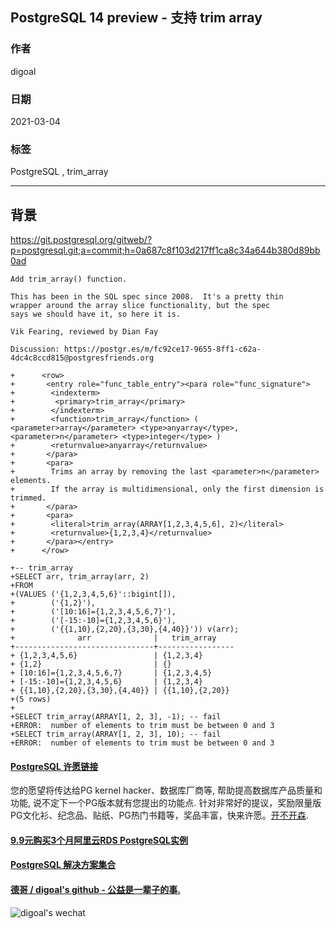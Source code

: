 ## PostgreSQL 14 preview - 支持 trim array     
        
### 作者        
digoal        
        
### 日期        
2021-03-04         
        
### 标签        
PostgreSQL , trim_array  
        
----        
        
## 背景       
  
https://git.postgresql.org/gitweb/?p=postgresql.git;a=commit;h=0a687c8f103d217ff1ca8c34a644b380d89bb0ad  
  
```  
Add trim_array() function.  
  
This has been in the SQL spec since 2008.  It's a pretty thin  
wrapper around the array slice functionality, but the spec  
says we should have it, so here it is.  
  
Vik Fearing, reviewed by Dian Fay  
  
Discussion: https://postgr.es/m/fc92ce17-9655-8ff1-c62a-4dc4c8ccd815@postgresfriends.org  
```  
  
```  
+      <row>  
+       <entry role="func_table_entry"><para role="func_signature">  
+        <indexterm>  
+         <primary>trim_array</primary>  
+        </indexterm>  
+        <function>trim_array</function> ( <parameter>array</parameter> <type>anyarray</type>, <parameter>n</parameter> <type>integer</type> )  
+        <returnvalue>anyarray</returnvalue>  
+       </para>  
+       <para>  
+        Trims an array by removing the last <parameter>n</parameter> elements.  
+        If the array is multidimensional, only the first dimension is trimmed.  
+       </para>  
+       <para>  
+        <literal>trim_array(ARRAY[1,2,3,4,5,6], 2)</literal>  
+        <returnvalue>{1,2,3,4}</returnvalue>  
+       </para></entry>  
+      </row>  
```  
    
  
```   
+-- trim_array  
+SELECT arr, trim_array(arr, 2)  
+FROM  
+(VALUES ('{1,2,3,4,5,6}'::bigint[]),  
+        ('{1,2}'),  
+        ('[10:16]={1,2,3,4,5,6,7}'),  
+        ('[-15:-10]={1,2,3,4,5,6}'),  
+        ('{{1,10},{2,20},{3,30},{4,40}}')) v(arr);  
+              arr              |   trim_array      
+-------------------------------+-----------------  
+ {1,2,3,4,5,6}                 | {1,2,3,4}  
+ {1,2}                         | {}  
+ [10:16]={1,2,3,4,5,6,7}       | {1,2,3,4,5}  
+ [-15:-10]={1,2,3,4,5,6}       | {1,2,3,4}  
+ {{1,10},{2,20},{3,30},{4,40}} | {{1,10},{2,20}}  
+(5 rows)  
+  
+SELECT trim_array(ARRAY[1, 2, 3], -1); -- fail  
+ERROR:  number of elements to trim must be between 0 and 3  
+SELECT trim_array(ARRAY[1, 2, 3], 10); -- fail  
+ERROR:  number of elements to trim must be between 0 and 3  
```  
    
  
#### [PostgreSQL 许愿链接](https://github.com/digoal/blog/issues/76 "269ac3d1c492e938c0191101c7238216")
您的愿望将传达给PG kernel hacker、数据库厂商等, 帮助提高数据库产品质量和功能, 说不定下一个PG版本就有您提出的功能点. 针对非常好的提议，奖励限量版PG文化衫、纪念品、贴纸、PG热门书籍等，奖品丰富，快来许愿。[开不开森](https://github.com/digoal/blog/issues/76 "269ac3d1c492e938c0191101c7238216").  
  
  
#### [9.9元购买3个月阿里云RDS PostgreSQL实例](https://www.aliyun.com/database/postgresqlactivity "57258f76c37864c6e6d23383d05714ea")
  
  
#### [PostgreSQL 解决方案集合](https://yq.aliyun.com/topic/118 "40cff096e9ed7122c512b35d8561d9c8")
  
  
#### [德哥 / digoal's github - 公益是一辈子的事.](https://github.com/digoal/blog/blob/master/README.md "22709685feb7cab07d30f30387f0a9ae")
  
  
![digoal's wechat](../pic/digoal_weixin.jpg "f7ad92eeba24523fd47a6e1a0e691b59")
  
